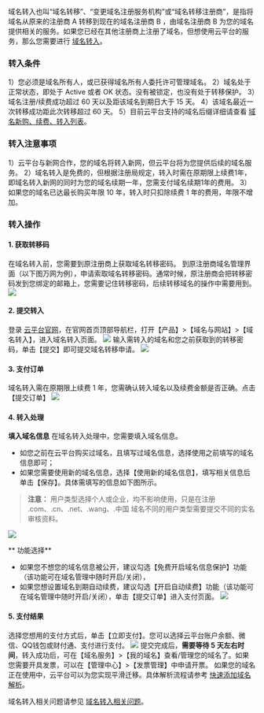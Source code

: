 域名转入也叫“域名转移”、“变更域名注册服务机构”或“域名转移注册商”，是指将域名从原来的注册商 A 转移到现在的域名注册商 B ，由域名注册商 B 为您的域名提供相关的服务。如果您已经在其他注册商上注册了域名，但想使用云平台的服务，那么您需要进行 [域名转入](http://console.tce.fsphere.cn/domain/trans-in)。
### 转入条件
1）您必须是域名所有人，或已获得域名所有人委托许可管理域名。
2）域名处于正常状态，即处于 Active 或者 OK 状态。没有被锁定，也没有处于转移保护。
3）域名注册/续费成功超过 60 天以及距该域名到期日大于 15 天。
4）该域名最近一次转移成功距此次转移超过 60 天。
5）目前云平台支持的域名后缀详细请查看 [域名新购、续费、转入列表](https://buy.tce.fsphere.cn/domain?price=1)。

### 转入注意事项
1）云平台与新网合作，您的域名将转入新网，但云平台将为您提供后续的域名服务。 
2）域名转入是免费的，但根据注册局规定，转入时需在原期限上续费1年，即域名转入新网的同时为您的域名续期一年，您需支付域名续期1年的费用。 
3）如果您的域名已达最长购买年限 10 年，转入时只扣除续费 1 年的费用，年限不增加。

###  转入操作
#### 1. 获取转移码
在域名转入前，您需要到原注册商上获取域名转移密码。
到原注册商域名管理界面（以下图万网为例），申请索取域名转移密码。通常时候，原注册商会把转移密码发到您绑定的邮箱上，您需要记住转移密码，后续转移域名的操作中需要用到。
![](http://imgcache.tcecqpoc.fsphere.cn/image/mc.qcloudimg.com/static/img/74b36e7438ac6e13ba4363fba4b4be77/image.png)

#### 2. 提交转入
登录 [云平台官网](http://tcecqpoc.fsphere.cn)，在官网首页顶部导航栏，打开【产品】>【域名与网站】>【域名转入】，进入域名转入页面。
![](http://imgcache.tcecqpoc.fsphere.cn/image/mc.qcloudimg.com/static/img/1e3ce09fa24fb1ade0dc5ca2cce0ff3b/image.png)
输入需转入的域名和您之前获取到的转移密码，单击【提交】即可提交域名转移申请。
![](http://imgcache.tcecqpoc.fsphere.cn/image/mc.qcloudimg.com/static/img/699a132b5eedfb964d855f8b098956ee/image.png)
#### 3. 支付订单
域名转入需在原期限上续费 1 年，您需确认转入域名以及续费金额是否正确。点击【提交订单】
![](http://imgcache.tcecqpoc.fsphere.cn/image/mc.qcloudimg.com/static/img/9f0405c4525519b5ebf459628c5ef996/image.png)
#### 4. 转入处理
**填入域名信息**
在域名转入处理中，您需要填入域名信息。
- 如您之前在云平台购买过域名，且填写过域名信息，选择使用之前填写的域名信息即可；
- 如果您需要使用新的域名信息，选择【使用新的域名信息】，填写相关信息后单击【保存】。具体需填写的信息如下图所示。

>**注意：**
>用户类型选择个人或企业，均不影响使用，只是在注册 .com、.cn、.net、.wang、.中国 域名不同的用户类型需要提交不同的实名审核资料。

![](http://imgcache.tcecqpoc.fsphere.cn/image/mc.qcloudimg.com/static/img/14620cae1d9b948168a6e9cd32e13943/image.png)

** 功能选择**
- 如果您不想您的域名信息被公开，建议勾选【免费开启域名信息保护】功能（该功能可在域名管理中随时开启/关闭），
- 如果您想设置域名到期自动续费，建议勾选【开启自动续费】功能（该功能可在域名管理中随时开启/关闭），单击【提交订单】进入支付页面。
![](http://imgcache.tcecqpoc.fsphere.cn/image/mc.qcloudimg.com/static/img/3938f95155bc7f33eacd0ff5f8e506ee/image.png)

#### 5. 支付结果
选择您想用的支付方式后，单击【立即支付】。您可以选择云平台账户余额、微信、QQ钱包或财付通、支付进行支付。
![](http://imgcache.tcecqpoc.fsphere.cn/image/mc.qcloudimg.com/static/img/9556a47f87718b2abba2c50c85a50892/image.png)
提交完成后，**需要等待 5 天左右时间**，转入成功后，可在【域名服务】>【我的域名】查看/管理您的域名了。如果您需要开具发票，可以在【管理中心】>【发票管理】中申请开票。
如果您的域名正在使用中，云平台可以为您实现平滑迁移。具体解析流程请参考 [快速添加域名解析](http://tcecqpoc.fsphere.cn/document/product/302/3446)。

域名转入相关问题请参见 [域名转入相关问题](http://tcecqpoc.fsphere.cn/document/product/242/8581)。
